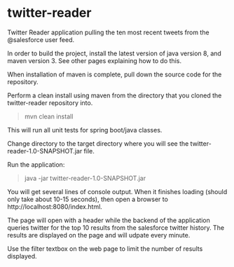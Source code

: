 # twitter-reader
Twitter Reader application pulling the ten most recent tweets from the @salesforce user feed.

In order to build the project, install the latest version of java version 8, and maven version 3.  See other pages explaining how to do this. 

When installation of maven is complete, pull down the source code for the repository.

Perform a clean install using maven from the directory that you cloned the twitter-reader repository into.

>mvn clean install

This will run all unit tests for spring boot/java classes.

Change directory to the target directory where you will see the twitter-reader-1.0-SNAPSHOT.jar file.

Run the application:

>java -jar twitter-reader-1.0-SNAPSHOT.jar

You will get several lines of console output.  When it finishes loading (should only take about 10-15 seconds), then open a browser to http://localhost:8080/index.html.

The page will open with a header while the backend of the application queries twitter for the top 10 results from the salesforce twitter history.  The results are displayed on the page and will udpate every minute.

Use the filter textbox on the web page to limit the number of results displayed.

